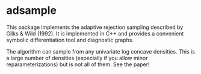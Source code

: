 <!-- README.md is generated from README.Rmd. Please edit that file -->
adsample
========

This package implements the adaptive rejection sampling described by Gilks & Wild (1992). It is implemented in C++ and provides a convenient symbolic differentiation tool and diagnostic graphs.

The algorithm can sample from any univariate log concave densities. This is a large number of densities (especially if you allow minor reparameterizations) but is not all of them. See the paper!
